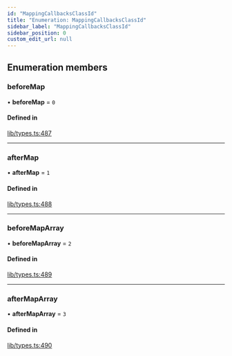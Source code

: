 ```yaml
---
id: "MappingCallbacksClassId"
title: "Enumeration: MappingCallbacksClassId"
sidebar_label: "MappingCallbacksClassId"
sidebar_position: 0
custom_edit_url: null
---
```


## Enumeration members

### beforeMap

• **beforeMap** = `0`

#### Defined in

[lib/types.ts:487](https://github.com/nartc/mapper/blob/9d18866/packages/core/src/lib/types.ts#L487)

___

### afterMap

• **afterMap** = `1`

#### Defined in

[lib/types.ts:488](https://github.com/nartc/mapper/blob/9d18866/packages/core/src/lib/types.ts#L488)

___

### beforeMapArray

• **beforeMapArray** = `2`

#### Defined in

[lib/types.ts:489](https://github.com/nartc/mapper/blob/9d18866/packages/core/src/lib/types.ts#L489)

___

### afterMapArray

• **afterMapArray** = `3`

#### Defined in

[lib/types.ts:490](https://github.com/nartc/mapper/blob/9d18866/packages/core/src/lib/types.ts#L490)
